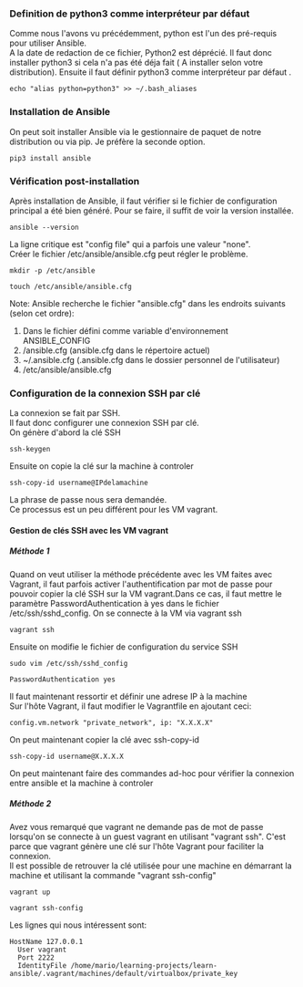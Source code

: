 ###  Definition de python3 comme interpréteur par défaut ###
Comme nous l'avons vu précédemment, python est l'un des pré-requis pour utiliser Ansible.  
A la date de redaction de ce fichier, Python2 est déprécié.
Il faut donc installer python3 si cela n'a pas été déja fait ( A installer selon votre distribution).
Ensuite il faut définir python3 comme interpréteur par défaut  .

```
echo "alias python=python3" >> ~/.bash_aliases
```
### Installation de Ansible ####

On peut soit installer Ansible via le gestionnaire de paquet de notre distribution ou via pip. Je préfère la seconde option.  
```
pip3 install ansible
```

### Vérification post-installation ###
Après installation de Ansible, il faut vérifier si le fichier de configuration principal a été bien généré. Pour se faire, il suffit de voir la version installée.   

```
ansible --version
```
La ligne critique est "config file" qui a parfois une valeur "none".   
Créer le fichier /etc/ansible/ansible.cfg peut régler le problème.   
```
mkdir -p /etc/ansible
```

```
touch /etc/ansible/ansible.cfg
```

Note: Ansible recherche le fichier "ansible.cfg" dans les endroits suivants (selon cet ordre):
1. Dans le fichier défini comme variable d'environnement ANSIBLE_CONFIG
2. /ansible.cfg (ansible.cfg dans le répertoire actuel)
3. ~/.ansible.cfg (.ansible.cfg dans le dossier personnel de l'utilisateur)
4. /etc/ansible/ansible.cfg

### Configuration de la connexion SSH par clé ###

La connexion se fait par SSH.  
Il faut donc configurer une connexion SSH par clé.   
On génère d'abord la clé SSH
```
ssh-keygen
```

Ensuite on copie la clé sur la machine à controler 
```
ssh-copy-id username@IPdelamachine
```
La phrase de passe nous sera demandée.  
Ce processus est un peu différent pour les VM vagrant.  

#### Gestion de clés SSH avec les VM vagrant ####

##### Méthode 1 #####

Quand on veut utiliser la méthode précédente avec les VM faites avec Vagrant, il faut parfois activer l'authentification par mot de passe pour pouvoir copier la clé SSH sur la VM vagrant.Dans ce cas, il faut mettre le paramètre PasswordAuthentication à yes dans le fichier /etc/ssh/sshd_config.
On se connecte à la VM via vagrant ssh
```
vagrant ssh
```
Ensuite on modifie le fichier de configuration du service SSH
```
sudo vim /etc/ssh/sshd_config
```
```
PasswordAuthentication yes
```
Il faut maintenant ressortir et définir une adrese IP à la machine  
Sur l'hôte Vagrant, il faut modifier le Vagrantfile en ajoutant ceci:

```
config.vm.network "private_network", ip: "X.X.X.X"

```
On peut maintenant copier la clé avec ssh-copy-id

```
ssh-copy-id username@X.X.X.X
```

On peut maintenant faire des commandes ad-hoc pour vérifier la connexion entre ansible et la machine à controler

##### Méthode 2 #####
Avez vous remarqué que vagrant ne demande pas de mot de passe lorsqu'on se connecte à un guest vagrant en utilisant "vagrant ssh". C'est parce que vagrant génère une clé sur l'hôte Vagrant pour faciliter la connexion.  
Il est possible de retrouver la clé utilisée pour une machine en démarrant la machine et utilisant la commande "vagrant ssh-config"

```
vagrant up
```

```
vagrant ssh-config
```

Les lignes qui nous intéressent sont:
``` 
HostName 127.0.0.1
  User vagrant
  Port 2222
  IdentityFile /home/mario/learning-projects/learn-ansible/.vagrant/machines/default/virtualbox/private_key
```

